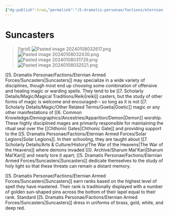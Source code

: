 ```yaml
---
{"dg-publish":true,"permalink":"/5-dramatis-personae/factions/eternian-armed-forces/suncasters/"}
---
```


# Suncasters

>[!grid]
>![Pasted image 20240108032617.png](/img/user/x.%20Assets/Attachments/Pasted%20image%2020240108032617.png)
>![Pasted image 20240108032430.png](/img/user/x.%20Assets/Attachments/Pasted%20image%2020240108032430.png)
>![Pasted image 20240108031729.png](/img/user/x.%20Assets/Attachments/Pasted%20image%2020240108031729.png)
>![Pasted image 20240108032521.png](/img/user/x.%20Assets/Attachments/Pasted%20image%2020240108032521.png)

[[5. Dramatis Personae/Factions/Eternian Armed Forces/Suncasters\|Suncasters]] may specialize in a wide variety of disciplines, though most end up choosing some combination of offensive and healing magic or warding spells. They tend to be [[7. Scholarly Details/Magic/Magical Traditions/Reiki\|reiki]] casters, but the study of other forms of magic is welcome and encouraged-- so long as it is not [[7. Scholarly Details/Magic/Other Related Terms/Goetia\|Goetic]] magic or any other manifestations of [[6. Common Knowledge/Demographics/Ancestries/Apparition/Demon\|Demon]] worship. These highly disciplined mages are primarily responsible for maintaining the ritual seal over the [[Chthonic Gates\|Chthonic Gate]] and providing support to the [[5. Dramatis Personae/Factions/Eternian Armed Forces/Solar Legions\|Solar Legions]]. In their schooling, they are taught about [[7. Scholarly Details/Arts & Culture/History/The War of the Heavens\|The War of the Heavens]] where demons invaded [[0. Archive/Sharum Mal'Kari\|Sharum Mal'Kari]] and nearly tore it apart; [[5. Dramatis Personae/Factions/Eternian Armed Forces/Suncasters\|Suncasters]] dedicate themselves to the study of holy light so that these threats can remain a distant memory. 

[[5. Dramatis Personae/Factions/Eternian Armed Forces/Suncasters\|Suncasters]] earn ranks based on the highest level of spell they have mastered. Their rank is traditionally displayed with a number of golden sun-shaped pins across the bottom of their lapel equal to their rank. Standard [[5. Dramatis Personae/Factions/Eternian Armed Forces/Suncasters\|Suncasters]] dress in uniforms of brass, gold, white, and deep red. 